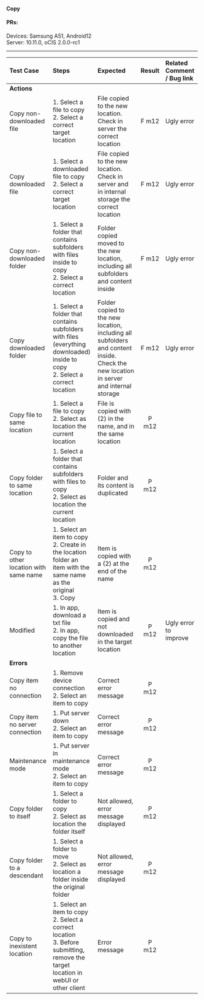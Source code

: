 #### Copy 

#### PRs: 

Devices: Samsung A51, Android12 <br>
Server: 10.11.0, oCIS 2.0.0-rc1


---

 
| Test Case | Steps | Expected | Result | Related Comment / Bug link | 
| :-------- | :---- | :------- | :----: | :------------------------- | 
|**Actions**||||||
| Copy non-downloaded file  | 1. Select a file to copy<br>2. Select a correct target location | File copied to the new location. Check in server the correct location | F m12  | Ugly error |
| Copy downloaded file  | 1. Select a downloaded file to copy<br>2. Select a correct target location | File copied to the new location. Check in server and in internal storage the correct location | F m12  | Ugly error  |
| Copy non-downloaded folder | 1. Select a folder that contains subfolders with files inside to copy <br>2. Select a correct location | Folder copied moved to the new location, including all subfolders and content inside | F m12 | Ugly error |
| Copy downloaded folder | 1. Select a folder that contains subfolders with files (everything downloaded) inside to copy <br>2. Select a correct location | Folder copied to the new location, including all subfolders and content inside. Check the new location in server and internal storage | F m12 | Ugly error |
| Copy file to same location | 1. Select a file to copy<br>2. Select as location the current location | File is copied with (2) in the name, and in the same location | P m12 |  |
| Copy folder to same location | 1. Select a folder that contains subfolders with files to copy <br>2. Select as location the current location | Folder and its content is duplicated | P m12 |  |
| Copy to other location with same name | 1. Select an item to copy<br>2. Create in the location folder an item with the same name as the original<br>3. Copy | Item is copied with a (2) at the end of the name | P m12 |  |
| Modified | 1. In app, download a txt file<br>2. In app, copy the file to another location | Item is copied and not downloaded in the target location | P m12 | Ugly error to improve |
|**Errors**||||||
| Copy item no connection | 1. Remove device connection<br>2. Select an item to copy | Correct error message | P m12 |  |
| Copy item no server connection | 1. Put server down<br>2. Select an item to copy | Correct error message | P m12 |  |
| Maintenance mode | 1. Put server in maintenance mode<br>2. Select an item to copy | Correct error message | P m12 |  |
| Copy folder to itself | 1. Select a folder to copy<br>2. Select as location the folder itself | Not allowed, error message displayed | P m12 |   
| Copy folder to a descendant | 1. Select a folder to move<br>2. Select as location a folder inside the original folder | Not allowed, error message displayed | P m12 |   |
| Copy to inexistent location | 1. Select an item to copy<br>2. Select a correct location<br>3. Before submitting, remove the target location in webUI or other client | Error message | P m12 |  |
